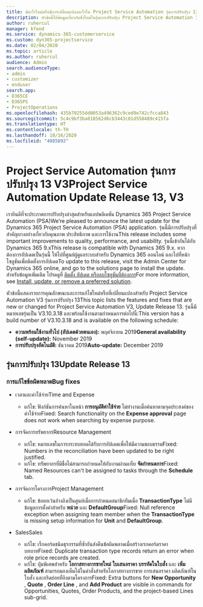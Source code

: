 ```yaml
---
title: มีอะไรใหม่หรือมีการเปลี่ยนแปลงอะไรใน Project Service Automation รุ่นการปรับปรุง 13 V3
description: หัวข้อนี้ให้ข้อมูลเกี่ยวกับสิ่งใหม่ในรุ่นการปรับปรุง Project Service Automation 13 V3
author: ruhercul
manager: kfend
ms.service: dynamics-365-customerservice
ms.custom: dyn365-projectservice
ms.date: 02/04/2020
ms.topic: article
ms.author: ruhercul
audience: Admin
search.audienceType:
- admin
- customizer
- enduser
search.app:
- D365CE
- D365PS
- ProjectOperations
ms.openlocfilehash: 435b70255dd0053a496362c9ced9e742cfcca843
ms.sourcegitcommit: 5c4c9bf3ba018562d6cb3443c01d550489c415fa
ms.translationtype: HT
ms.contentlocale: th-TH
ms.lasthandoff: 10/16/2020
ms.locfileid: "4085892"
---
```

# <a name="project-service-automation-update-release-13-v3"></a><span data-ttu-id="52c1a-103">Project Service Automation รุ่นการปรับปรุง 13 V3</span><span class="sxs-lookup"><span data-stu-id="52c1a-103">Project Service Automation Update Release 13, V3</span></span>
<span data-ttu-id="52c1a-104">เรายินดีที่จะประกาศการปรับปรุงล่าสุดสำหรับแอปพลิเคชัน Dynamics 365 Project Service Automation (PSA)</span><span class="sxs-lookup"><span data-stu-id="52c1a-104">We’re pleased to announce the latest update for the Dynamics 365 Project Service Automation (PSA) application.</span></span> <span data-ttu-id="52c1a-105">รุ่นนี้มีการปรับปรุงที่สำคัญบางอย่างเกี่ยวกับคุณภาพ ประสิทธิภาพ และการใช้งาน</span><span class="sxs-lookup"><span data-stu-id="52c1a-105">This release includes some important improvements to quality, performance, and usability.</span></span> <span data-ttu-id="52c1a-106">รุ่นนี้เข้ากันได้กับ Dynamics 365 9.x</span><span class="sxs-lookup"><span data-stu-id="52c1a-106">This release is compatible with Dynamics 365 9.x.</span></span> <span data-ttu-id="52c1a-107">หากต้องการอัปเดตเป็นรุ่นนี้ ให้ไปที่ศูนย์ผู้ดูแลระบบสำหรับ Dynamics 365 ออนไลน์ และไปที่หน้าโซลูชันเพื่อติดตั้งการอัปเดต</span><span class="sxs-lookup"><span data-stu-id="52c1a-107">To update to this release, visit the Admin Center for Dynamics 365 online, and go to the solutions page to install the update.</span></span> <span data-ttu-id="52c1a-108">สำหรับข้อมูลเพิ่มเติม โปรดดูที่ [ติดตั้ง อัปเดต หรือลบโซลูชันที่ต้องการ](https://docs.microsoft.com/power-platform/admin/install-remove-preferred-solution)</span><span class="sxs-lookup"><span data-stu-id="52c1a-108">For more information, see [Install, update, or remove a preferred solution](https://docs.microsoft.com/power-platform/admin/install-remove-preferred-solution).</span></span>

<span data-ttu-id="52c1a-109">หัวข้อนี้แสดงรายการคุณลักษณะและการแก้ไขใหม่หรือที่เปลี่ยนแปลงสำหรับ Project Service Automation V3 รุ่นการปรับปรุง 13</span><span class="sxs-lookup"><span data-stu-id="52c1a-109">This topic lists the features and fixes that are new or changed for Project Service Automation V3, Update Release 13.</span></span> <span data-ttu-id="52c1a-110">รุ่นนี้มีหมายเลขรุ่นเป็น V3.10.3.18 และพร้อมใช้งานตามกำหนดการต่อไปนี้:</span><span class="sxs-lookup"><span data-stu-id="52c1a-110">This version has a build number of V3.10.3.18 and is available on the following schedule:</span></span>

- <span data-ttu-id="52c1a-111">**ความพร้อมใช้งานทั่วไป (อัปเดตด้วยตนเอง):** พฤศจิกายน 2019</span><span class="sxs-lookup"><span data-stu-id="52c1a-111">**General availability (self-update):** November 2019</span></span>
- <span data-ttu-id="52c1a-112">**การปรับปรุงอัตโนมัติ:** ธันวาคม 2019</span><span class="sxs-lookup"><span data-stu-id="52c1a-112">**Auto-update:** December 2019</span></span>


## <a name="update-release-13"></a><span data-ttu-id="52c1a-113">รุ่นการปรับปรุง 13</span><span class="sxs-lookup"><span data-stu-id="52c1a-113">Update Release 13</span></span> 

### <a name="bug-fixes"></a><span data-ttu-id="52c1a-114">การแก้ไขข้อผิดพลาด</span><span class="sxs-lookup"><span data-stu-id="52c1a-114">Bug fixes</span></span>

- <span data-ttu-id="52c1a-115">เวลาและค่าใช้จ่าย</span><span class="sxs-lookup"><span data-stu-id="52c1a-115">Time and Expense</span></span>

     - <span data-ttu-id="52c1a-116">แก้ไข: ฟังก์ชันการค้นหาในหน้า **การอนุมัติค่าใช้จ่าย** ไม่ทำงานเมื่อค้นหาตามจุดประสงค์ของค่าใช้จ่าย</span><span class="sxs-lookup"><span data-stu-id="52c1a-116">Fixed: Search functionality on the **Expense approval** page does not work when searching by expense purpose.</span></span>

- <span data-ttu-id="52c1a-117">การจัดการทรัพยากร</span><span class="sxs-lookup"><span data-stu-id="52c1a-117">Resource Management</span></span>

     - <span data-ttu-id="52c1a-118">แก้ไข: หมายเลขในการกระทบยอดได้รับการอัปเดตเพื่อให้มีความชอบธรรม</span><span class="sxs-lookup"><span data-stu-id="52c1a-118">Fixed: Numbers in the reconciliation have been updated to be right justified.</span></span>
     - <span data-ttu-id="52c1a-119">แก้ไข: ทรัพยากรที่มีชื่อไม่สามารถกำหนดให้กับงานผ่านแท็บ **จัดกำหนดการ**</span><span class="sxs-lookup"><span data-stu-id="52c1a-119">Fixed: Named Resources can't be assigned to tasks through the **Schedule** tab.</span></span>

- <span data-ttu-id="52c1a-120">การจัดการโครงการ</span><span class="sxs-lookup"><span data-stu-id="52c1a-120">Project Management</span></span>

     - <span data-ttu-id="52c1a-121">แก้ไข: ข้อยกเว้นอ้างอิงเป็นศูนย์เมื่อการกำหนดสมาชิกทีมเมื่อ **TransactionType** ไม่มีข้อมูลการตั้งค่าสำหรับ **หน่วย** และ **DefaultGroup**</span><span class="sxs-lookup"><span data-stu-id="52c1a-121">Fixed: Null reference exception when assigning team member when the **TransactionType** is missing setup information for **Unit** and **DefaultGroup**.</span></span>

- <span data-ttu-id="52c1a-122">Sales</span><span class="sxs-lookup"><span data-stu-id="52c1a-122">Sales</span></span>

     - <span data-ttu-id="52c1a-123">แก้ไข: เร็กคอร์ดชนิดธุรกรรมที่ซ้ำกันส่งคืนข้อผิดพลาดเมื่อสร้างเรกคอร์ดราคาบทบาท</span><span class="sxs-lookup"><span data-stu-id="52c1a-123">Fixed: Duplicate transaction type records return an error when role price records are created.</span></span>
     - <span data-ttu-id="52c1a-124">แก้ไข: ปุ่มพิเศษสำหรับ **โอกาสทางการขายใหม่** **ใบเสนอราคา** **บรรทัดในใบสั่ง** และ **เพิ่มผลิตภัณฑ์** สามารถมองเห็นได้ในคำสั่งสำหรับโอกาสทางการขาย การเสนอราคา ผลิตภัณฑ์ในใบสั่ง และกริดย่อยที่อิงตามโครงการ</span><span class="sxs-lookup"><span data-stu-id="52c1a-124">Fixed: Extra buttons for **New Opportunity** , **Quote** , **Order Line** , and **Add Product** are visible in commands for Opportunities, Quotes, Order Products, and the project-based Lines sub-grid.</span></span>


